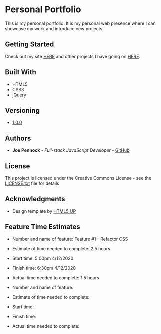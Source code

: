# Personal Portfolio

This is my personal portfolio. It is my personal web presence where I can showcase my work and introduce new projects. 

## Getting Started

Check out my site [HERE](https://penjoe.github.io/new-portfolio/) and other projects I have going on [HERE](https://github.com/penjoe).


## Built With

* HTML5 
* CSS3 
* jQuery 

## Versioning

* [1.0.0](https://github.com/penjoe/new-portfolio/pull/1) 

## Authors

* **Joe Pennock** - *Full-stack JavaScript Developer* - [GitHub](https://github.com/penjoe)

## License

This project is licensed under the Creative Commons License - see the [LICENSE.txt](LICENSE.txt) file for details

## Acknowledgments

* Design template by [HTML5 UP](https://html5up.net/)

## Feature Time Estimates 

* Number and name of feature: Feature #1 - Refactor CSS 
* Estimate of time needed to complete: 2.5 hours
* Start time: 5:00pm 4/12/2020
* Finish time: 6:30pm 4/12/2020
* Actual time needed to complete: 1.5 hours

* Number and name of feature:
* Estimate of time needed to complete:
* Start time:
* Finish time:
* Actual time needed to complete: